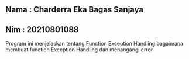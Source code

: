 ## Nama : Charderra Eka Bagas Sanjaya
## Nim : 20210801088

Program ini menjelaskan tentang Function Exception Handling bagaimana membuat function Exception Handling dan menangangi error